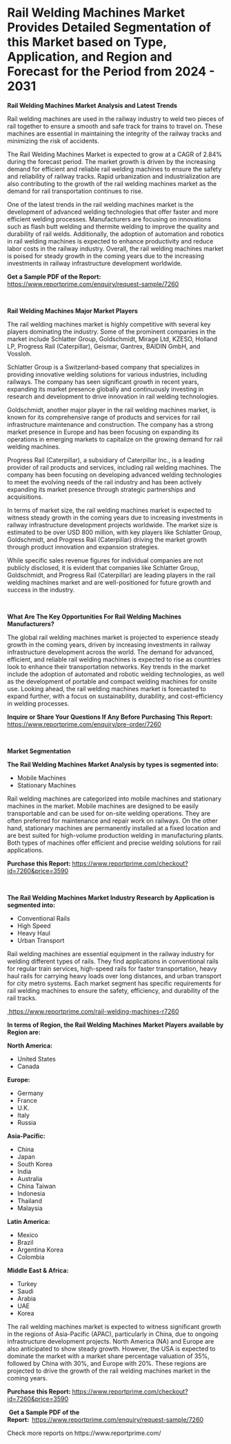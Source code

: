 <p><h1>Rail Welding Machines Market Provides Detailed Segmentation of this Market based on Type, Application, and Region and Forecast for the Period from 2024 - 2031</h1></p><p><strong>Rail Welding Machines Market Analysis and Latest Trends</strong></p>
<p><p>Rail welding machines are used in the railway industry to weld two pieces of rail together to ensure a smooth and safe track for trains to travel on. These machines are essential in maintaining the integrity of the railway tracks and minimizing the risk of accidents.</p><p>The Rail Welding Machines Market is expected to grow at a CAGR of 2.84% during the forecast period. The market growth is driven by the increasing demand for efficient and reliable rail welding machines to ensure the safety and reliability of railway tracks. Rapid urbanization and industrialization are also contributing to the growth of the rail welding machines market as the demand for rail transportation continues to rise.</p><p>One of the latest trends in the rail welding machines market is the development of advanced welding technologies that offer faster and more efficient welding processes. Manufacturers are focusing on innovations such as flash butt welding and thermite welding to improve the quality and durability of rail welds. Additionally, the adoption of automation and robotics in rail welding machines is expected to enhance productivity and reduce labor costs in the railway industry. Overall, the rail welding machines market is poised for steady growth in the coming years due to the increasing investments in railway infrastructure development worldwide.</p></p>
<p><strong>Get a Sample PDF of the Report:&nbsp;</strong> <a href="https://www.reportprime.com/enquiry/request-sample/7260">https://www.reportprime.com/enquiry/request-sample/7260</a></p>
<p>&nbsp;</p>
<p><strong>Rail Welding Machines Major Market Players</strong></p>
<p><p>The rail welding machines market is highly competitive with several key players dominating the industry. Some of the prominent companies in the market include Schlatter Group, Goldschmidt, Mirage Ltd, KZESO, Holland LP, Progress Rail (Caterpillar), Geismar, Gantrex, BAIDIN GmbH, and Vossloh.</p><p>Schlatter Group is a Switzerland-based company that specializes in providing innovative welding solutions for various industries, including railways. The company has seen significant growth in recent years, expanding its market presence globally and continuously investing in research and development to drive innovation in rail welding technologies.</p><p>Goldschmidt, another major player in the rail welding machines market, is known for its comprehensive range of products and services for rail infrastructure maintenance and construction. The company has a strong market presence in Europe and has been focusing on expanding its operations in emerging markets to capitalize on the growing demand for rail welding machines.</p><p>Progress Rail (Caterpillar), a subsidiary of Caterpillar Inc., is a leading provider of rail products and services, including rail welding machines. The company has been focusing on developing advanced welding technologies to meet the evolving needs of the rail industry and has been actively expanding its market presence through strategic partnerships and acquisitions.</p><p>In terms of market size, the rail welding machines market is expected to witness steady growth in the coming years due to increasing investments in railway infrastructure development projects worldwide. The market size is estimated to be over USD 800 million, with key players like Schlatter Group, Goldschmidt, and Progress Rail (Caterpillar) driving the market growth through product innovation and expansion strategies.</p><p>While specific sales revenue figures for individual companies are not publicly disclosed, it is evident that companies like Schlatter Group, Goldschmidt, and Progress Rail (Caterpillar) are leading players in the rail welding machines market and are well-positioned for future growth and success in the industry.</p></p>
<p>&nbsp;</p>
<p><strong>What Are The Key Opportunities For Rail Welding Machines Manufacturers?</strong></p>
<p><p>The global rail welding machines market is projected to experience steady growth in the coming years, driven by increasing investments in railway infrastructure development across the world. The demand for advanced, efficient, and reliable rail welding machines is expected to rise as countries look to enhance their transportation networks. Key trends in the market include the adoption of automated and robotic welding technologies, as well as the development of portable and compact welding machines for onsite use. Looking ahead, the rail welding machines market is forecasted to expand further, with a focus on sustainability, durability, and cost-efficiency in welding processes.</p></p>
<p><strong>Inquire or Share Your Questions If Any Before Purchasing This Report:</strong> <a href="https://www.reportprime.com/enquiry/pre-order/7260">https://www.reportprime.com/enquiry/pre-order/7260</a></p>
<p>&nbsp;</p>
<p><strong>Market Segmentation</strong></p>
<p><strong>The Rail Welding Machines Market Analysis by types is segmented into:</strong></p>
<p><ul><li>Mobile Machines</li><li>Stationary Machines</li></ul></p>
<p><p>Rail welding machines are categorized into mobile machines and stationary machines in the market. Mobile machines are designed to be easily transportable and can be used for on-site welding operations. They are often preferred for maintenance and repair work on railways. On the other hand, stationary machines are permanently installed at a fixed location and are best suited for high-volume production welding in manufacturing plants. Both types of machines offer efficient and precise welding solutions for rail applications.</p></p>
<p><strong>Purchase this Report:&nbsp;</strong><a href="https://www.reportprime.com/checkout?id=7260&price=3590">https://www.reportprime.com/checkout?id=7260&price=3590</a></p>
<p>&nbsp;</p>
<p><strong>The Rail Welding Machines Market Industry Research by Application is segmented into:</strong></p>
<p><ul><li>Conventional Rails</li><li>High Speed</li><li>Heavy Haul</li><li>Urban Transport</li></ul></p>
<p><p>Rail welding machines are essential equipment in the railway industry for welding different types of rails. They find applications in conventional rails for regular train services, high-speed rails for faster transportation, heavy haul rails for carrying heavy loads over long distances, and urban transport for city metro systems. Each market segment has specific requirements for rail welding machines to ensure the safety, efficiency, and durability of the rail tracks.</p></p>
<p><a href="https://www.reportprime.com/rail-welding-machines-r7260">&nbsp;https://www.reportprime.com/rail-welding-machines-r7260</a></p>
<p><strong>In terms of Region, the Rail Welding Machines Market Players available by Region are:</strong></p>
<p>
    <p> <strong> North America: </strong>
        <ul>
            <li>United States</li>
            <li>Canada</li>
        </ul>
        </p> 
    <p> <strong> Europe: </strong>
        <ul>
            <li>Germany</li>
            <li>France</li>
            <li>U.K.</li>
            <li>Italy</li>
            <li>Russia</li>
        </ul>
        </p> 
    <p> <strong> Asia-Pacific: </strong>
        <ul>
            <li>China</li>
            <li>Japan</li>
            <li>South Korea</li>
            <li>India</li>
            <li>Australia</li>
            <li>China Taiwan</li>
            <li>Indonesia</li>
            <li>Thailand</li>
            <li>Malaysia</li>
        </ul>
        </p> 
    <p> <strong> Latin America: </strong>
        <ul>
            <li>Mexico</li>
            <li>Brazil</li>
            <li>Argentina Korea</li>
            <li>Colombia</li>
        </ul>
        </p> 
    <p> <strong> Middle East & Africa: </strong>
        <ul>
            <li>Turkey</li>
            <li>Saudi</li>
            <li>Arabia</li>
            <li>UAE</li>
            <li>Korea</li>
        </ul>
    </p>
    </p>
<p><p>The rail welding machines market is expected to witness significant growth in the regions of Asia-Pacific (APAC), particularly in China, due to ongoing infrastructure development projects. North America (NA) and Europe are also anticipated to show steady growth. However, the USA is expected to dominate the market with a market share percentage valuation of 35%, followed by China with 30%, and Europe with 20%. These regions are projected to drive the growth of the rail welding machines market in the coming years.</p></p>
<p><strong>Purchase this Report: </strong><a href="https://www.reportprime.com/checkout?id=7260&price=3590">https://www.reportprime.com/checkout?id=7260&price=3590</a></p>
<p>&nbsp;<strong>Get a Sample PDF of the Report:&nbsp;&nbsp;</strong><a href="https://www.reportprime.com/enquiry/request-sample/7260">https://www.reportprime.com/enquiry/request-sample/7260</a></p>
<p><strong></strong></p>
<p>Check more reports on https://www.reportprime.com/</p>